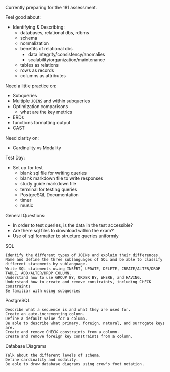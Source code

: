 Currently preparing for the 181 assessment. 

Feel good about: 
  - Identifying & Describing:
    - databases, relational dbs, rdbms
    - schema
    - normalization
    - benefits of relational dbs
      - data integrity/consistency/anomalies
      - scalability/organization/maintenance
    - tables as relations
    - rows as records
    - columns as attributes 
    

Need a little practice on: 
  - Subqueries
  - Multiple `JOINS` and within subqueries
  - Optimization comparisons 
    - what are the key metrics
  - ERDs
  - functions formatting output
  - CAST





Need clarity on: 
  - Cardinality vs Modality







Test Day: 
  - Set up for test
    - blank sql file for writing queries
    - blank markdown file to write responses 
    - study guide markdown file
    - terminal for testing queries
    - PostgreSQL Documentation
    - timer
    - music


General Questions: 
  - In order to test queries, is the data in the test accessible?
   - Are there sql files to download within the exam? 
  - Use of sql formatter to structure queries uniformly


SQL

    Identify the different types of JOINs and explain their differences.
    Name and define the three sublanguages of SQL and be able to classify different statements by sublanguage.
    Write SQL statements using INSERT, UPDATE, DELETE, CREATE/ALTER/DROP TABLE, ADD/ALTER/DROP COLUMN.
    Understand how to use GROUP BY, ORDER BY, WHERE, and HAVING.
    Understand how to create and remove constraints, including CHECK constraints
    Be familiar with using subqueries

PostgreSQL

    Describe what a sequence is and what they are used for.
    Create an auto-incrementing column.
    Define a default value for a column.
    Be able to describe what primary, foreign, natural, and surrogate keys are.
    Create and remove CHECK constraints from a column.
    Create and remove foreign key constraints from a column.

Database Diagrams

    Talk about the different levels of schema.
    Define cardinality and modality.
    Be able to draw database diagrams using crow's foot notation.
